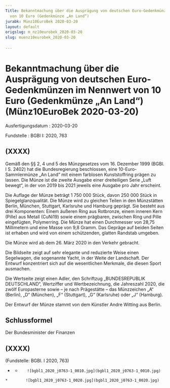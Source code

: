 ```yaml
---
Title: Bekanntmachung über die Ausprägung von deutschen Euro-Gedenkmünzen im Nennwert
  von 10 Euro (Gedenkmünze „An Land“)
jurabk: Münz10EuroBek 2020-03-20
layout: default
origslug: m_nz10eurobek_2020-03-20
slug: muenz10eurobek_2020-03-20

---
```


# Bekanntmachung über die Ausprägung von deutschen Euro-Gedenkmünzen im Nennwert von 10 Euro (Gedenkmünze „An Land“) (Münz10EuroBek 2020-03-20)

Ausfertigungsdatum
:   2020-03-20

Fundstelle
:   BGBl I: 2020, 763


## (XXXX)

Gemäß den §§ 2, 4 und 5 des Münzgesetzes vom 16. Dezember 1999 (BGBl.
I S. 2402) hat die Bundesregierung beschlossen, eine 10-Euro-
Sammlermünze „An Land“ mit einem farblosen Kunststoffring prägen zu
lassen. Die Münze ist die zweite Ausgabe einer dreiteiligen Serie
„Luft bewegt“, in der von 2019 bis 2021 jeweils eine Ausgabe pro Jahr
erscheint.

Die Auflage der Münze beträgt 1 750 000 Stück, davon 250 000 Stück in
Spiegelglanzqualität. Die Münze wird zu gleichen Teilen in den
Münzstätten Berlin, München, Stuttgart, Karlsruhe und Hamburg geprägt.
Sie besteht aus drei Komponenten: Einem äußeren Ring aus Rotbronze,
einem inneren Kern (Pille) aus Metall (CuNi19) sowie einem prägbaren,
zwischen Ring und Pille eingefügten, Polymerring. Die Münze hat einen
Durchmesser von 28,75 Millimetern und eine Masse von 9,8 Gramm. Das
Gepräge auf beiden Seiten ist erhaben und wird von einem schützenden,
glatten Randstab umgeben.

Die Münze wird ab dem 26. März 2020 in den Verkehr gebracht.

Die Bildseite zeigt auf sehr elegante und reduzierte Weise einen
Segelwagen, die sogenannte Yacht, in der Weite der Landschaft. Der
Entwurf konzentriert sich auf die wesentlichen Merkmale, die diesen
Sport ausmachen.

Die Wertseite zeigt einen Adler, den Schriftzug „BUNDESREPUBLIK
DEUTSCHLAND“, Wertziffer und Wertbezeichnung, die Jahreszahl 2020, die
zwölf Europasterne sowie – je nach Prägestätte – das Münzzeichen „A“
(Berlin), „D“ (München), „F“ (Stuttgart), „G“ (Karlsruhe) oder „J“
(Hamburg).

Der Entwurf der Münze stammt von dem Künstler Andre Witting aus
Berlin.


## Schlussformel

Der Bundesminister der Finanzen


## (XXXX)

(Fundstelle: BGBl. I 2020, 763)



*    *        ![bgbl1_2020_j0763-1_0010.jpg](bgbl1_2020_j0763-1_0010.jpg)
    *        ![bgbl1_2020_j0763-1_0020.jpg](bgbl1_2020_j0763-1_0020.jpg)


